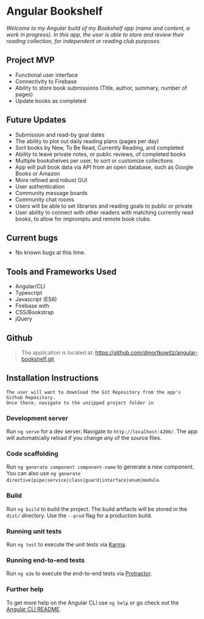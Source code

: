 # Angular Bookshelf

_Welcome to my Angular build of my *Bookshelf* app (name and content, a work in progress). In this app, the user is able to store and review their reading collection, for independent or reading club purposes._

## Project MVP
* Functional user interface
* Connectivity to Firebase
* Ability to store book submissions (Title, author, summary, number of pages)
* Update books as completed

## Future Updates

* Submission and read-by goal dates
* The ability to plot out daily reading plans (pages per day)
* Sort books by New, To Be Read, Currently Reading, and completed
* Ability to leave private notes, or public reviews, of completed books
* Multiple bookshelves per user, to sort or customize collections
* App will pull book data via API from an open database, such as Google Books or Amazon
* More refined and robust GUI
* User authentication
* Community message boards
* Community chat rooms
* Users will be able to set libraries and reading goals to public or private
* User ability to connect with other readers with matching currently read books, to allow for impromptu and remote book clubs.


## Current bugs
* No known bugs at this time.

## Tools and Frameworks Used
* Angular/CLI
* Typescript
* Javascript (ES6)
* Firebase with  
* CSS/Bookstrap
* jQuery


## Github
>The application is located at: https://github.com/dmortkowitz/angular-bookshelf.git

## Installation Instructions
```
The user will want to download the Git Repository from the app's Github Repository.
Once there, navigate to the unzipped project folder in
```
### Development server

Run `ng serve` for a dev server. Navigate to `http://localhost:4200/`. The app will automatically reload if you change any of the source files.

### Code scaffolding

Run `ng generate component component-name` to generate a new component. You can also use `ng generate directive|pipe|service|class|guard|interface|enum|module`.

### Build

Run `ng build` to build the project. The build artifacts will be stored in the `dist/` directory. Use the `--prod` flag for a production build.

### Running unit tests

Run `ng test` to execute the unit tests via [Karma](https://karma-runner.github.io).

### Running end-to-end tests

Run `ng e2e` to execute the end-to-end tests via [Protractor](http://www.protractortest.org/).

### Further help

To get more help on the Angular CLI use `ng help` or go check out the [Angular CLI README](https://github.com/angular/angular-cli/blob/master/README.md).
